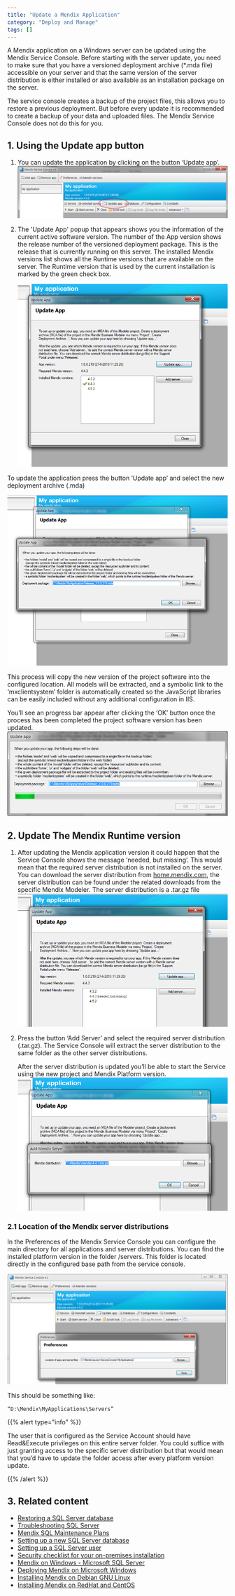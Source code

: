 ```yaml
---
title: "Update a Mendix Application"
category: "Deploy and Manage"
tags: []
---
```

A Mendix application on a Windows server can be updated using the Mendix Service Console. Before starting with the server update, you need to make sure that you have a versioned deployment archive (*.mda file) accessible on your server and that the same version of the server distribution is either installed or also available as an installation package on the server.

The service console creates a backup of the project files, this allows you to restore a previous deployment. But before every update it is recommended to create a backup of your data and uploaded files. The Mendix Service Console does not do this for you. 

## 1\. Using the Update app button

1.  You can update the application by clicking on the button ‘Update app’. ![Step 1, Start the update process](attachments/18448659/18580701.png)

2.  The 'Update App' popup that appears shows you the information of the current active software version. The number of the App version shows the release number of the versioned deployment package. This is the release that is currently running on this server.
    The installed Mendix versions list shows all the Runtime versions that are available on the server. The Runtime version that is used by the current installation is marked by the green check box.  

    ![Step 2, Release details and overview of all server versions](attachments/18448659/18580702.png)

To update the application press the button ‘Update app’ and select the new deployment archive (.mda)

![Step 3, Choose the latest .mda package](attachments/18448659/18580700.png)

This process will copy the new version of the project software into the configured location. All models will be extracted, and a symbolic link to the ‘mxclientsystem’ folder is automatically created so the JavaScript libraries can be easily included without any additional configuration in IIS.

You’ll see an progress bar appear after clicking the ‘OK’ button once the process has been completed the project software version has been updated. 
![](attachments/18448659/18580699.png)

## 2\. Update The Mendix Runtime version

1.  After updating the Mendix application version it could happen that the Service Console shows the message ‘needed, but missing’. This would mean that the required server distribution is not installed on the server. You can download the server distribution from [home.mendix.com](http://home.mendix.com/), the server distribution can be found under the related downloads from the specific Mendix Modeler. The server distribution is a .tar.gz file
    ![Step 4, a missing Runtime version](attachments/18448659/18580697.png)
2.  Press the button ‘Add Server’ and select the required server distribution (.tar.gz). The Service Console will extract the server distribution to the same folder as the other server distributions.

    After the server distribution is updated you’ll be able to start the Service using the new project and Mendix Platform version. 
    ![Step 5, Choose the correct server distribution (.tar.gz)](attachments/18448659/18580696.png)

### 2.1 Location of the Mendix server distributions

In the Preferences of the Mendix Service Console you can configure the main directory for all applications and server distributions. You can find the installed platform version in the folder /servers. This folder is located directly in the configured base path from the service console.

![](attachments/18448659/18580698.png)

This should be something like:

```
“D:\Mendix\MyApplications\Servers”
```
{{% alert type="info" %}}

The user that is configured as the Service Account should have Read&Execute privileges on this entire server folder. You could suffice with just granting access to the specific server distribution but that would mean that you’d have to update the folder access after every platform version update. 

{{% /alert %}}

## 3\. Related content

*   [Restoring a SQL Server database](restoring-a-sql-server-database)
*   [Troubleshooting SQL Server](troubleshooting-sql-server)
*   [Mendix SQL Maintenance Plans](mendix-sql-maintenance-plans)
*   [Setting up a new SQL Server database](setting-up-a-new-sql-server-database)
*   [Setting up a SQL Server user](setting-up-a-sql-server-user)
*   [Security checklist for your on-premises installation](security-checklist-for-your-on-premises-installation)
*   [Mendix on Windows - Microsoft SQL Server](mendix-on-windows-microsoft-sql-server)
*   [Deploying Mendix on Microsoft Windows](deploy-mendix-on-microsoft-windows)
*   [Installing Mendix on Debian GNU Linux](installing-mendix-on-debian-gnu-linux)
*   [Installing Mendix on RedHat and CentOS](installing-mendix-on-redhat-and-centos)
